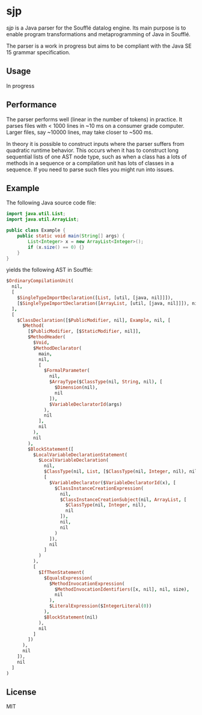 # sjp

*sjp* is a Java parser for the Soufflé datalog engine. Its main
purpose is to enable program transformations and metaprogramming
of Java in Soufflé.

The parser is a work in progress but aims to be compliant with
the Java SE 15 grammar specification.

## Usage

In progress

## Performance

The parser performs well (linear in the number of tokens) in
practice. It parses files with < 1000 lines in ~10 ms on a
consumer grade computer. Larger files, say ~10000 lines, may take
closer to ~500 ms.

In theory it is possible to construct inputs where the parser
suffers from quadratic runtime behavior. This occurs when it has
to construct long sequential lists of one AST node type, such as
when a class has a lots of methods in a sequence or a compilation
unit has lots of classes in a sequence. If you need to parse such
files you might run into issues.

## Example

The following Java source code file:

```java
import java.util.List;
import java.util.ArrayList;

public class Example {
    public static void main(String[] args) {
        List<Integer> x = new ArrayList<Integer>();
        if (x.size() == 0) {}
    }
}
```

yields the following AST in Soufflé:

```prolog
$OrdinaryCompilationUnit(
  nil,
  [
    $SingleTypeImportDeclaration([List, [util, [java, nil]]]),
    [$SingleTypeImportDeclaration([ArrayList, [util, [java, nil]]]), nil]
  ],
  [
    $ClassDeclaration([$PublicModifier, nil], Example, nil, [
      $Method(
        [$PublicModifier, [$StaticModifier, nil]],
        $MethodHeader(
          $Void,
          $MethodDeclarator(
            main,
            nil,
            [
              $FormalParameter(
                nil,
                $ArrayType($ClassType(nil, String, nil), [
                  $Dimension(nil),
                  nil
                ]),
                $VariableDeclaratorId(args)
              ),
              nil
            ],
            nil
          ),
          nil
        ),
        $BlockStatement([
          $LocalVariableDeclarationStatement(
            $LocalVariableDeclaration(
              nil,
              $ClassType(nil, List, [$ClassType(nil, Integer, nil), nil]),
              [
                $VariableDeclarator($VariableDeclaratorId(x), [
                  $ClassInstanceCreationExpression(
                    nil,
                    $ClassInstanceCreationSubject(nil, ArrayList, [
                      $ClassType(nil, Integer, nil),
                      nil
                    ]),
                    nil,
                    nil
                  )
                ]),
                nil
              ]
            )
          ),
          [
            $IfThenStatement(
              $EqualsExpression(
                $MethodInvocationExpression(
                  $MethodInvocationIdentifiers([x, nil], nil, size),
                  nil
                ),
                $LiteralExpression($IntegerLiteral(0))
              ),
              $BlockStatement(nil)
            ),
            nil
          ]
        ])
      ),
      nil
    ]),
    nil
  ]
)
```

## License

MIT
